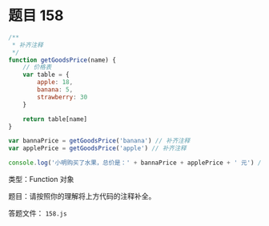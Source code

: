<script setup>
import { loginRead } from '@/utils/login-read'

loginRead('n10007')
</script>

# 题目 158

```javascript
/**
 * 补齐注释
 */
function getGoodsPrice(name) {
    // 价格表
    var table = {
        apple: 18,
        banana: 5,
        strawberry: 30
    }

    return table[name]
}

var bannaPrice = getGoodsPrice('banana') // 补齐注释
var applePrice = getGoodsPrice('apple') // 补齐注释

console.log('小明购买了水果，总价是：' + bannaPrice + applePrice + ' 元') // 补齐输出结果
```

类型：Function 对象

题目：请按照你的理解将上方代码的注释补全。

答题文件： `158.js`
